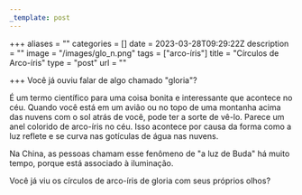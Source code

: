 ```yaml
---
_template: post
---
```



+++
aliases = ""
categories = []
date = 2023-03-28T09:29:22Z
description = ""
image = "/images/glo_n.png"
tags = ["arco-íris"]
title = "Círculos de Arco-íris"
type = "post"
url = ""

+++
Você já ouviu falar de algo chamado "gloria"? 

É um termo científico para uma coisa bonita e interessante que acontece no céu. Quando você está em um avião ou no topo de uma montanha acima das nuvens com o sol atrás de você, pode ter a sorte de vê-lo. Parece um anel colorido de arco-íris no céu. Isso acontece por causa da forma como a luz reflete e se curva nas gotículas de água nas nuvens. 

Na China, as pessoas chamam esse fenômeno de "a luz de Buda" há muito tempo, porque está associado à iluminação.

Você já viu os círculos de arco-íris de gloria com seus próprios olhos?
